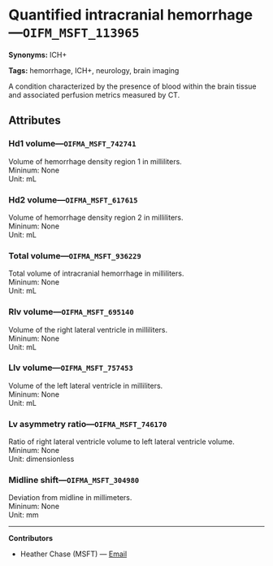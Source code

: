 # Quantified intracranial hemorrhage—`OIFM_MSFT_113965`

**Synonyms:** ICH+

**Tags:** hemorrhage, ICH+, neurology, brain imaging

A condition characterized by the presence of blood within the brain tissue and associated perfusion metrics measured by CT.

## Attributes

### Hd1 volume—`OIFMA_MSFT_742741`

Volume of hemorrhage density region 1 in milliliters.  
Mininum: None  
Unit: mL

### Hd2 volume—`OIFMA_MSFT_617615`

Volume of hemorrhage density region 2 in milliliters.  
Mininum: None  
Unit: mL

### Total volume—`OIFMA_MSFT_936229`

Total volume of intracranial hemorrhage in milliliters.  
Mininum: None  
Unit: mL

### Rlv volume—`OIFMA_MSFT_695140`

Volume of the right lateral ventricle in milliliters.  
Mininum: None  
Unit: mL

### Llv volume—`OIFMA_MSFT_757453`

Volume of the left lateral ventricle in milliliters.  
Mininum: None  
Unit: mL

### Lv asymmetry ratio—`OIFMA_MSFT_746170`

Ratio of right lateral ventricle volume to left lateral ventricle volume.  
Mininum: None  
Unit: dimensionless

### Midline shift—`OIFMA_MSFT_304980`

Deviation from midline in millimeters.  
Mininum: None  
Unit: mm

---

**Contributors**

- Heather Chase (MSFT) — [Email](mailto:heatherchase@microsoft.com)